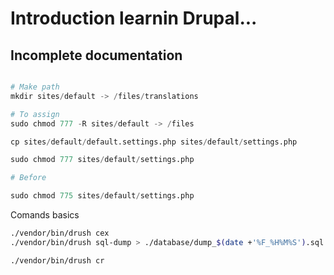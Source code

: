 # Introduction learnin Drupal...

## Incomplete documentation

```python   

# Make path
mkdir sites/default -> /files/translations

# To assign 
sudo chmod 777 -R sites/default -> /files

cp sites/default/default.settings.php sites/default/settings.php

sudo chmod 777 sites/default/settings.php

# Before 

sudo chmod 775 sites/default/settings.php

```

Comands basics

```bash
./vendor/bin/drush cex 
./vendor/bin/drush sql-dump > ./database/dump_$(date +'%F_%H%M%S').sql

./vendor/bin/drush cr

```